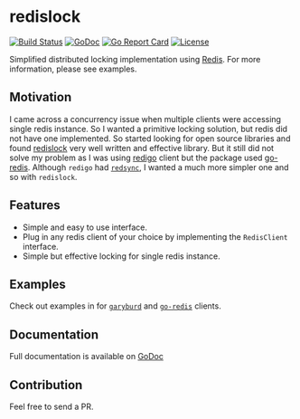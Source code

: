 # redislock

[![Build Status](https://travis-ci.com/dineshgowda24/redislock.svg)](https://travis-ci.com/dineshgowda24/redislock)
[![GoDoc](https://godoc.org/github.com/dineshgowda24/redislock?status.png)](http://godoc.org/github.com/dineshgowda24/redislock)
[![Go Report Card](https://goreportcard.com/badge/github.com/dineshgowda24/redislock)](https://goreportcard.com/report/github.com/dineshgowda24/redislock)
[![License](https://img.shields.io/badge/License-Apache%202.0-blue.svg)](https://opensource.org/licenses/Apache-2.0)

Simplified distributed locking implementation using [Redis](http://redis.io/topics/distlock).
For more information, please see examples.

## Motivation

I came across a concurrency issue when multiple clients were accessing single redis instance. So I wanted a primitive locking solution, but redis did not have one implemented. So started looking for open source libraries and found [redislock](https://github.com/bsm/redislock) very well written and effective library. But it still did not solve my problem as I was using [redigo](https://github.com/garyburd/redigo) client but the package used [go-redis](https://github.com/go-redis/redis). Although `redigo` had [`redsync`](https://github.com/go-redsync/redsync), I wanted a much more simpler one and so with `redislock`.

## Features

 - Simple and easy to use interface.
 - Plug in any redis client of your choice by implementing the `RedisClient` interface.
 - Simple but effective locking for single redis instance.

## Examples

Check out examples in for [`garyburd`](./examples/garyburd) and [`go-redis`](./examples/goredis) clients.

## Documentation

Full documentation is available on [GoDoc](http://godoc.org/github.com/dineshgowda24/redislock)

## Contribution

Feel free to send a PR.